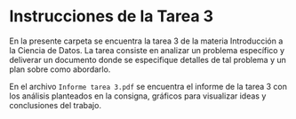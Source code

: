 # Instrucciones de la Tarea 3
En la presente carpeta se encuentra la tarea 3 de la materia Introducción a la Ciencia de Datos. La tarea consiste en analizar un problema específico y deliverar un documento donde se especifique detalles de tal problema y un plan sobre como abordarlo. 

En el archivo `Informe tarea 3.pdf` se encuentra el informe de la tarea 3 con los análisis planteados en la consigna, gráficos para visualizar ideas y conclusiones del trabajo.